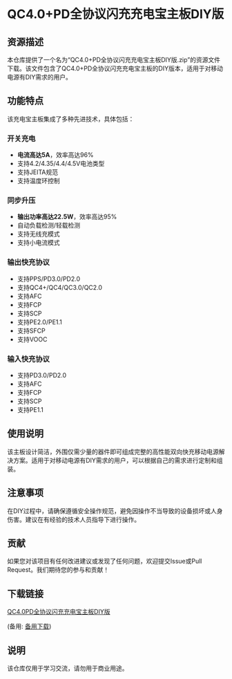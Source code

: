 # QC4.0+PD全协议闪充充电宝主板DIY版

## 资源描述

本仓库提供了一个名为“QC4.0+PD全协议闪充充电宝主板DIY版.zip”的资源文件下载。该文件包含了QC4.0+PD全协议闪充充电宝主板的DIY版本，适用于对移动电源有DIY需求的用户。

## 功能特点

该充电宝主板集成了多种先进技术，具体包括：

### 开关充电
- **电流高达5A**，效率高达96%
- 支持4.2/4.35/4.4/4.5V电池类型
- 支持JEITA规范
- 支持温度环控制

### 同步升压
- **输出功率高达22.5W**，效率高达95%
- 自动负载检测/轻载检测
- 支持无线充模式
- 支持小电流模式

### 输出快充协议
- 支持PPS/PD3.0/PD2.0
- 支持QC4+/QC4/QC3.0/QC2.0
- 支持AFC
- 支持FCP
- 支持SCP
- 支持PE2.0/PE1.1
- 支持SFCP
- 支持VOOC

### 输入快充协议
- 支持PD3.0/PD2.0
- 支持AFC
- 支持FCP
- 支持SCP
- 支持PE1.1

## 使用说明

该主板设计简洁，外围仅需少量的器件即可组成完整的高性能双向快充移动电源解决方案。适用于对移动电源有DIY需求的用户，可以根据自己的需求进行定制和组装。

## 注意事项

在DIY过程中，请确保遵循安全操作规范，避免因操作不当导致的设备损坏或人身伤害。建议在有经验的技术人员指导下进行操作。

## 贡献

如果您对该项目有任何改进建议或发现了任何问题，欢迎提交Issue或Pull Request。我们期待您的参与和贡献！

## 下载链接
[QC4.0PD全协议闪充充电宝主板DIY版](https://pan.quark.cn/s/36abcbe88b13) 

(备用: [备用下载](https://pan.baidu.com/s/1gEpq7sjnj6AVldHDOBiX1g?pwd=r8uv))

## 说明

该仓库仅用于学习交流，请勿用于商业用途。
